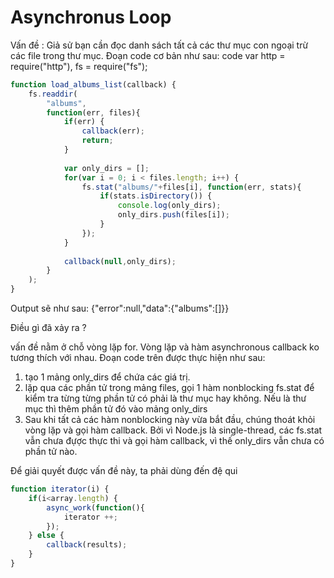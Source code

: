 # Asynchronus Loop

Vấn đề : 
Giả sử bạn cần đọc danh sách tất cả các thư mục con ngoại trừ các file trong thư mục.
Đoạn code cơ bản như sau:
code 
var http = require("http"), fs = require("fs");
```javascript
function load_albums_list(callback) {
	fs.readdir(
		"albums",
		function(err, files){
			if(err) {
				callback(err);
				return;
			}
			
			var only_dirs = [];
			for(var i = 0; i < files.length; i++) {
				fs.stat("albums/"+files[i], function(err, stats){
					if(stats.isDirectory()) {
						console.log(only_dirs);
						only_dirs.push(files[i]);
					}
				});
			}
			
			callback(null,only_dirs);
		}
	);
}
```
Output sẽ như sau: {"error":null,"data":{"albums":[]}}

Điều gì đã xảy ra ?

vấn đề nằm ở chỗ vòng lặp for. Vòng lặp và hàm asynchronous callback ko tương thích với nhau. Đoạn code trên được thực hiện như sau: 
1. tạo 1 mảng only_dirs để chứa các giá trị.
2. lặp qua các phần tử trong mảng files, gọi 1 hàm nonblocking fs.stat để kiểm tra từng từng phần tử có phải là thư mục hay không. Nếu là thư mục thì thêm phần tử đó vào mảng only_dirs
3. Sau khi tất cả các hàm nonblocking này vừa bắt đầu, chúng thoát khỏi vòng lặp và gọi hàm callback. Bởi vì Node.js là single-thread, các fs.stat vẫn chưa đựợc thực thi và gọi hàm callback, vì thế only_dirs vẫn chưa có phần tử nào. 

Để giải quyết được vấn đề này, ta phải dùng đến đệ qui
```javascript
function iterator(i) {
	if(i<array.length) {
		async_work(function(){
			iterator ++;
		});
	} else {
		callback(results);
	}
}
```